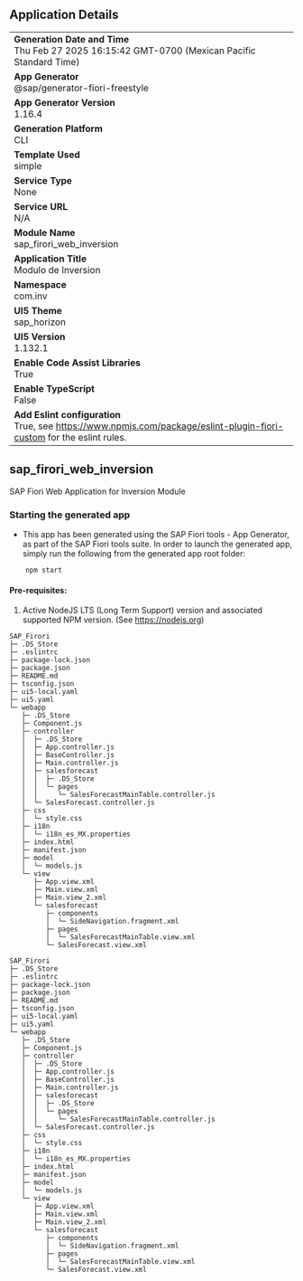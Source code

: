 ## Application Details
|               |
| ------------- |
|**Generation Date and Time**<br>Thu Feb 27 2025 16:15:42 GMT-0700 (Mexican Pacific Standard Time)|
|**App Generator**<br>@sap/generator-fiori-freestyle|
|**App Generator Version**<br>1.16.4|
|**Generation Platform**<br>CLI|
|**Template Used**<br>simple|
|**Service Type**<br>None|
|**Service URL**<br>N/A|
|**Module Name**<br>sap_firori_web_inversion|
|**Application Title**<br>Modulo de Inversion|
|**Namespace**<br>com.inv|
|**UI5 Theme**<br>sap_horizon|
|**UI5 Version**<br>1.132.1|
|**Enable Code Assist Libraries**<br>True|
|**Enable TypeScript**<br>False|
|**Add Eslint configuration**<br>True, see https://www.npmjs.com/package/eslint-plugin-fiori-custom for the eslint rules.|

## sap_firori_web_inversion

SAP Fiori Web Application for Inversion Module

### Starting the generated app

-   This app has been generated using the SAP Fiori tools - App Generator, as part of the SAP Fiori tools suite.  In order to launch the generated app, simply run the following from the generated app root folder:

```
    npm start
```

#### Pre-requisites:

1. Active NodeJS LTS (Long Term Support) version and associated supported NPM version.  (See https://nodejs.org)



```
SAP_Firori
├─ .DS_Store
├─ .eslintrc
├─ package-lock.json
├─ package.json
├─ README.md
├─ tsconfig.json
├─ ui5-local.yaml
├─ ui5.yaml
└─ webapp
   ├─ .DS_Store
   ├─ Component.js
   ├─ controller
   │  ├─ .DS_Store
   │  ├─ App.controller.js
   │  ├─ BaseController.js
   │  ├─ Main.controller.js
   │  ├─ salesforecast
   │  │  ├─ .DS_Store
   │  │  └─ pages
   │  │     └─ SalesForecastMainTable.controller.js
   │  └─ SalesForecast.controller.js
   ├─ css
   │  └─ style.css
   ├─ i18n
   │  └─ i18n_es_MX.properties
   ├─ index.html
   ├─ manifest.json
   ├─ model
   │  └─ models.js
   └─ view
      ├─ App.view.xml
      ├─ Main.view.xml
      ├─ Main.view_2.xml
      └─ salesforecast
         ├─ components
         │  └─ SideNavigation.fragment.xml
         ├─ pages
         │  └─ SalesForecastMainTable.view.xml
         └─ SalesForecast.view.xml

```
```
SAP_Firori
├─ .DS_Store
├─ .eslintrc
├─ package-lock.json
├─ package.json
├─ README.md
├─ tsconfig.json
├─ ui5-local.yaml
├─ ui5.yaml
└─ webapp
   ├─ .DS_Store
   ├─ Component.js
   ├─ controller
   │  ├─ .DS_Store
   │  ├─ App.controller.js
   │  ├─ BaseController.js
   │  ├─ Main.controller.js
   │  ├─ salesforecast
   │  │  ├─ .DS_Store
   │  │  └─ pages
   │  │     └─ SalesForecastMainTable.controller.js
   │  └─ SalesForecast.controller.js
   ├─ css
   │  └─ style.css
   ├─ i18n
   │  └─ i18n_es_MX.properties
   ├─ index.html
   ├─ manifest.json
   ├─ model
   │  └─ models.js
   └─ view
      ├─ App.view.xml
      ├─ Main.view.xml
      ├─ Main.view_2.xml
      └─ salesforecast
         ├─ components
         │  └─ SideNavigation.fragment.xml
         ├─ pages
         │  └─ SalesForecastMainTable.view.xml
         └─ SalesForecast.view.xml

```